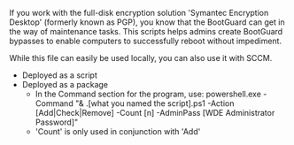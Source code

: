 If you work with the full-disk encryption solution 'Symantec Encryption Desktop' (formerly known as PGP),
you know that the BootGuard can get in the way of maintenance tasks. This scripts helps admins create 
BootGuard bypasses to enable computers to successfully reboot without impediment. 

While this file can easily be used locally, you can also use it with SCCM. 
   - Deployed as a script
   - Deployed as a package
     - In the Command section for the program, use: 
     powershell.exe -Command "& .\[what you named the script].ps1 -Action [Add|Check|Remove]
     -Count [n] -AdminPass [WDE Administrator Password]"
     - 'Count' is only used in conjunction with 'Add'

